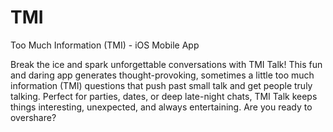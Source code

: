 # TMI
Too Much Information (TMI) - iOS Mobile App

Break the ice and spark unforgettable conversations with TMI Talk! This fun and daring app generates thought-provoking, sometimes a little too much information (TMI) questions that push past small talk and get people truly talking. Perfect for parties, dates, or deep late-night chats, TMI Talk keeps things interesting, unexpected, and always entertaining. Are you ready to overshare?
